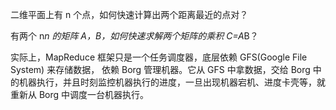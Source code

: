二维平面上有 n 个点，如何快速计算出两个距离最近的点对？

有两个 n*n 的矩阵 A，B，如何快速求解两个矩阵的乘积 C=A*B？



实际上，MapReduce 框架只是一个任务调度器，底层依赖 GFS(Google File System) 来存储数据，
依赖 Borg 管理机器。它从 GFS 中拿数据，交给 Borg 中的机器执行，并且时刻监控机器执行的进度，一旦出现机器宕机、进度卡壳等，就重新从 Borg 中调度一台机器执行。
